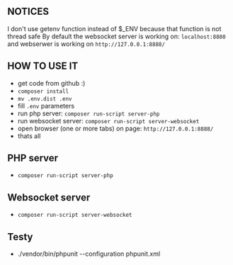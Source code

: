 ## NOTICES
I don't use getenv function instead of $_ENV because that function is not thread safe
By default the websocket server is working on: `localhost:8880` and webserwer is working on `http://127.0.0.1:8888/`

## HOW TO USE IT
* get code from github :)
* `composer install`
* `mv .env.dist .env`
* fill `.env` parameters
* run php server: `composer run-script server-php`
* run websocket server: `composer run-script server-websocket`
* open browser (one or more tabs) on page: `http://127.0.0.1:8888/`
* thats all

## PHP server
* `composer run-script server-php`

## Websocket server
* `composer run-script server-websocket`

## Testy
*  ./vendor/bin/phpunit --configuration phpunit.xml
